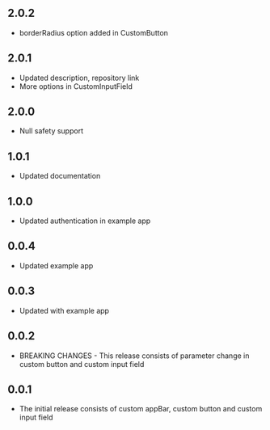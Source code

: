 ## 2.0.2
- borderRadius option added in CustomButton

## 2.0.1
- Updated description, repository link
- More options in CustomInputField

## 2.0.0
- Null safety support

## 1.0.1
- Updated documentation

## 1.0.0
- Updated authentication in example app

## 0.0.4
- Updated example app

## 0.0.3
- Updated with example app

## 0.0.2
- BREAKING CHANGES - This release consists of parameter change in custom button and custom input field

## 0.0.1
- The initial release consists of custom appBar, custom button and custom input field
